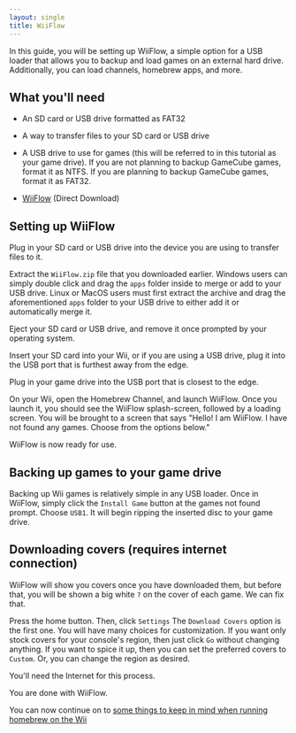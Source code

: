```yaml
---
layout: single
title: WiiFlow
---
```


In this guide, you will be setting up WiiFlow, a simple option for a USB loader that allows you to backup and load games on an external hard drive. Additionally, you can load channels, homebrew apps, and more.


## What you'll need

- An SD card or USB drive formatted as FAT32

- A way to transfer files to your SD card or USB drive

- A USB drive to use for games (this will be referred to in this tutorial as your game drive). If you are not planning to backup GameCube games, format it as NTFS. If you are planning to backup GameCube games, format it as FAT32.

- [WiiFlow](https://storage.googleapis.com/google-code-archive-downloads/v2/code.google.com/wiiflow/WiiFlow%20v4.2.1.zip) (Direct Download)


## Setting up WiiFlow

Plug in your SD card or USB drive into the device you are using to transfer files to it.

Extract the ``WiiFlow.zip`` file that you downloaded earlier. Windows users can simply double click and drag the ``apps`` folder inside to merge or add to your USB drive. Linux or MacOS users must first extract the archive and drag the aforementioned ``apps`` folder to your USB drive to either add it or automatically merge it.

Eject your SD card or USB drive, and remove it once prompted by your operating system.

Insert your SD card into your Wii, or if you are using a USB drive, plug it into the USB port that is furthest away from the edge.

Plug in your game drive into the USB port that is closest to the edge.

On your Wii, open the Homebrew Channel, and launch WiiFlow. Once you launch it, you should see the WiiFlow splash-screen, followed by a loading screen. You will be brought to a screen that says "Hello! I am WiiFlow. I have not found any games. Choose from the options below." 

WiiFlow is now ready for use.

## Backing up games to your game drive
Backing up Wii games is relatively simple in any USB loader. Once in WiiFlow, simply click the ``Install Game`` button at the games not found prompt. Choose ``USB1``. It will begin ripping the inserted disc to your game drive.


## Downloading covers (requires internet connection)

WiiFlow will show you covers once you have downloaded them, but before that, you will be shown a big white ``?`` on the cover of each game. We can fix that.

Press the home button. Then, click ``Settings`` The ``Download Covers`` option is the first one. You will have many choices for customization. If you want only stock covers for your console's region, then just click ``Go`` without changing anything. If you want to spice it up, then you can set the preferred covers to ``Custom``. Or, you can change the region as desired.

You'll need the Internet for this process.

You are done with WiiFlow. 

You can now continue on to [some things to keep in mind when running homebrew on the Wii](/wiitips)



